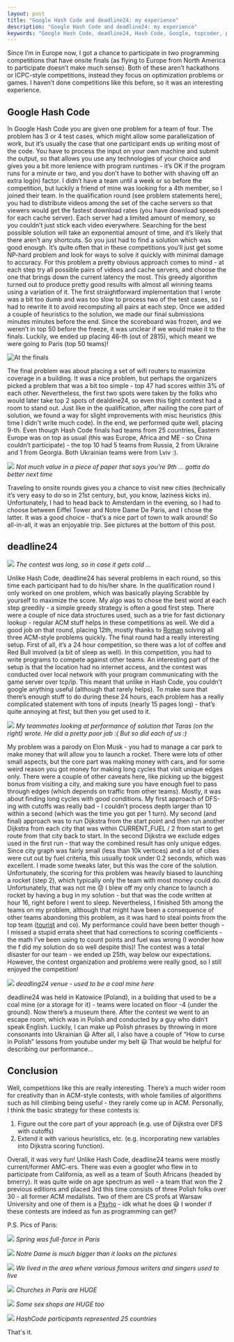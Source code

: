 ```yaml
---
layout: post
title: "Google Hash Code and deadline24: my experience"
description: "Google Hash Code and deadline24: my experience"
keywords: "Google Hash Code, deadline24, Hash Code, Google, topcoder, programming"
---
```


Since I’m in Europe now, I got a chance to participate in two programming competitions that have onsite finals (as flying to Europe from North America to participate doesn’t make much sense). Both of these aren’t hackathons or ICPC-style competitions, instead they focus on optimization problems or games. I haven’t done competitions like this before, so it was an interesting experience.

## Google Hash Code

In Google Hash Code you are given one problem for a team of four. The problem has 3 or 4 test cases, which might allow some parallelization of work, but it’s usually the case that one participant ends up writing most of the code. You have to process the input on your own machine and submit the output, so that allows you use any technologies of your choice and gives you a bit more lenience with program runtimes - it’s OK if the program runs for a minute or two, and you don’t have to bother with shaving off an extra log(n) factor.
I didn’t have a team until a week or so before the competition, but luckily a friend of mine was looking for a 4th member, so I joined their team. In the qualification round (see problem statements here), you had to distribute videos among the set of the cache servers so that viewers would get the fastest download rates (you have download speeds for each cache server). Each server had a limited amount of memory, so you couldn’t just stick each video everywhere. Searching for the best possible solution will take an exponential amount of time, and it’s likely that there aren’t any shortcuts. So you just had to find a solution which was good enough. It’s quite often that in these competitions you’ll just get some NP-hard problem and look for ways to solve it quickly with minimal damage to accuracy. For this problem a pretty obvious approach comes to mind - at each step try all possible pairs of videos and cache servers, and choose the one that brings down the current latency the most. This greedy algorithm turned out to produce pretty good results with almost all winning teams using a variation of it. The first straightforward implementation that I wrote was a bit too dumb and was too slow to process two of the test cases, so I had to rewrite it to avoid recomputing all pairs at each step. Once we added a couple of heuristics to the solution, we made our final submissions minutes minutes before the end. Since the scoreboard was frozen, and we weren’t in top 50 before the freeze, it was unclear if we would make it to the finals. Luckily, we ended up placing 46-th (out of 2815), which meant we were going to Paris (top 50 teams)!

![At the finals](https://d2mxuefqeaa7sj.cloudfront.net/s_4F2F7ECA1485D646AE2033F2C179B6490D90308A8FC1D102FC37333AC2DE00EF_1493244624938_coding.JPG)


The final problem was about placing a set of wifi routers to maximize coverage in a building. It was a nice problem, but perhaps the organizers picked a problem that was a bit too simple - top 47 had scores within 3% of each other. Nevertheless, the first two spots were taken by the folks who would later take top 2 spots of dealdine24, so even this tight contest had a room to stand out. Just like in the qualification, after nailing the core part of solution, we found a way for slight improvements with misc heuristics (this time I didn't write much code). In the end, we performed quite well, placing 9-th. Even though Hash Code finals had teams from 25 countries, Eastern Europe was on top as usual (this was Europe, Africa and ME - so China couldn’t participate) - the top 10 had 5 teams from Russia, 2 from Ukraine and 1 from Georgia. Both Ukrainian teams were from Lviv :). 

![](https://d2mxuefqeaa7sj.cloudfront.net/s_4F2F7ECA1485D646AE2033F2C179B6490D90308A8FC1D102FC37333AC2DE00EF_1493244394967_Screen+Shot+2017-04-02+at+11.42.53+PM.png)
*Not much value in a piece of paper that says you're 9th ... gotta do better next time*

Traveling to onsite rounds gives you a chance to visit new cities (technically it’s very easy to do so in 21st century, but, you know, laziness kicks in). Unfortunately, I had to head back to Amsterdam in the evening, so I had to choose between Eiffel Tower and Notre Dame De Paris, and I chose the latter. It was a good choice - that’s a nice part of town to walk around! So all-in-all, it was an enjoyable trip. See pictures at the bottom of this post.

## deadline24

![](https://d2mxuefqeaa7sj.cloudfront.net/s_4F2F7ECA1485D646AE2033F2C179B6490D90308A8FC1D102FC37333AC2DE00EF_1493248827789_IMG_0728.JPG)
*The contest was long, so in case it gets cold ...*

Unlike Hash Code, deadline24 has several problems in each round, so this time each participant had to do his/her share. In the qualification round I only worked on one problem, which was basically playing Scrabble by yourself to maximize the score. My algo was to chose the best word at each step greedily - a simple greedy strategy is often a good first step. There were a couple of nice data structures used, such as a trie for fast dictionary lookup - regular ACM stuff helps in these competitions as well. We did a good job on that round, placing 12th, mostly thanks to [Roman](https://www.topcoder.com/members/Deretin/details/?track=DATA_SCIENCE&subTrack=SRM) solving all three ACM-style problems quickly.
The final round had a really interesting setup. First of all, it’s a 24 hour competition, so there was a lot of coffee and Red Bull involved (a bit of sleep as well). In this competition, you had to write programs to compete against other teams. An interesting part of the setup is that the location had no internet access, and the contest was conducted over local network with your program communicating with the game server over tcp/ip. This meant that unlike in Hash Code, you couldn’t google anything useful (although that rarely helps). To make sure that there’s enough stuff to do during these 24 hours, each problem has a really complicated statement with tons of inputs (nearly 15 pages long) - that’s quite annoying at first, but then you get used to it.

![](https://d2mxuefqeaa7sj.cloudfront.net/s_4F2F7ECA1485D646AE2033F2C179B6490D90308A8FC1D102FC37333AC2DE00EF_1493247264393_teammates.JPG)
*My teammates looking at performance of solution that Taras (on the right) wrote. He did a pretty poor job :( But so did each of us :)*

My problem was a parody on Elon Musk - you had to manage a car park to make money that will allow you to launch a rocket. There were lots of other small aspects, but the core part was making money with cars, and for some weird reason you got money for making long cycles that visit unique edges only. There were a couple of other caveats here, like picking up the biggest bonus from visiting a city, and making sure you have enough fuel to pass through edges (which depends on traffic from other teams). Mostly, it was about finding long cycles with good conditions. My first approach of DFS-ing with cutoffs was really bad - I couldn’t process depth larger than 10 within a second (which was the time you got per 1 turn). My second (and final) approach was to run Dijkstra from the start point and then run another Dijkstra from each city that was within CURRENT_FUEL / 2 from start to get route from that city back to start. In the second Dijkstra we exclude edges used in the first run - that way the combined result has only unique edges. Since city graph was fairly small (less than 10k vertices) and a lot of cities were cut out by fuel criteria, this usually took under 0.2 seconds, which was excellent. I made some tweaks later, but this was the core of the solution. Unfortunately, the scoring for this problem was heavily biased to launching a rocket (step 2), which typically only the team with most money could do.
Unfortunately, that was not me 😞 I blew off my only chance to launch a rocket by having a bug in my solution - but that was the code written at hour 16, right before I went to sleep. Nevertheless, I finished 5th among the teams on my problem, although that might have been a consequence of other teams abandoning this problem, as it was hard to steal points from the top team ([tourist](https://www.topcoder.com/members/tourist/details/?track=DATA_SCIENCE&subTrack=SRM) and co). My performance could have been better though - I missed a stupid errata sheet that had corrections to scoring coefficients - the math I’ve been using to count points and fuel was wrong (I wonder how the f did my solution do so well despite this)! The contest was a total disaster for our team - we ended up 25th, way below our expectations. However, the contest organization and problems were really good, so I still enjoyed the competition!

![](https://d2mxuefqeaa7sj.cloudfront.net/s_4F2F7ECA1485D646AE2033F2C179B6490D90308A8FC1D102FC37333AC2DE00EF_1493248993748_location.JPG)
*deadling24 venue - used to be a coal mine here*

deadline24 was held in Katowice (Poland), in a building that used to be a coal mine (or a storage for it) - teams were located on floor -4 (under the ground). Now there’s a museum there. After the contest we went to an escape room, which was in Polish and conducted by a guy who didn’t speak English. Luckily, I can make up Polish phrases by throwing in more consonants into Ukrainian 😃 After all, I also have a couple of “How to curse in Polish” lessons from youtube under my belt 😃 That would be helpful for describing our performance…

## Conclusion

Well, competitions like this are really interesting. There’s a much wider room for creativity than in ACM-style contests, with whole families of algorithms such as hill climbing being useful - they rarely come up in ACM.
Personally, I think the basic strategy for these contests is:

1. Figure out the core part of your approach (e.g. use of Dijkstra over DFS with cutoffs)
2. Extend it with various heuristics, etc. (e.g. incorporating new variables into Dijkstra scoring function).

Overall, it was very fun! Unlike Hash Code, deadline24 teams were mostly current/former AMC-ers. There was even a googler who flew in to participate from California, as well as a team of South Africans (headed by bmerry). It was quite wide on age spectrum as well - a team that won the 2 previous editions and placed 3rd this time consists of three Polish folks over 30 - all former ACM medalists. Two of them are CS profs at Warsaw University and one of them is a [Psyho](https://www.topcoder.com/members/Psyho/) - idk what he does 😃 I wonder if these contests are indeed as fun as programming can get?

P.S. Pics of Paris:

![](https://d2mxuefqeaa7sj.cloudfront.net/s_4F2F7ECA1485D646AE2033F2C179B6490D90308A8FC1D102FC37333AC2DE00EF_1493244793540_paris1.JPG)
*Spring was full-force in Paris*

![](https://d2mxuefqeaa7sj.cloudfront.net/s_4F2F7ECA1485D646AE2033F2C179B6490D90308A8FC1D102FC37333AC2DE00EF_1493244793513_paris2.JPG)
*Notre Dame is much bigger than it looks on the pictures*

![](https://d2mxuefqeaa7sj.cloudfront.net/s_4F2F7ECA1485D646AE2033F2C179B6490D90308A8FC1D102FC37333AC2DE00EF_1493249253831_moulin3.JPG)
*We lived in the area where various famous writers and singers used to live*

![](https://d2mxuefqeaa7sj.cloudfront.net/s_4F2F7ECA1485D646AE2033F2C179B6490D90308A8FC1D102FC37333AC2DE00EF_1493249253844_moulin5.JPG)
*Churches in Paris are HUGE*

![](https://d2mxuefqeaa7sj.cloudfront.net/s_4F2F7ECA1485D646AE2033F2C179B6490D90308A8FC1D102FC37333AC2DE00EF_1493249253768_moulin.JPG)
*Some sex shops are HUGE too*

![](https://d2mxuefqeaa7sj.cloudfront.net/s_4F2F7ECA1485D646AE2033F2C179B6490D90308A8FC1D102FC37333AC2DE00EF_1493249253790_moulin2.JPG)
*HashCode participants represented 25 countries*

That's it.
